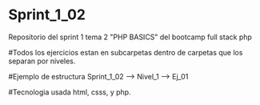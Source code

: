 # Sprint_1_02
Repositorio del sprint 1 tema 2 "PHP BASICS" del bootcamp full stack php

#Todos los ejercicios estan en subcarpetas dentro de carpetas que los separan por niveles.

#Ejemplo de estructura Sprint_1_02 --> Nivel_1 --> Ej_01

#Tecnologia usada html, csss, y php.